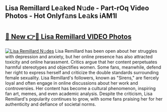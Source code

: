 ## Lisa Remillard Le𝚊ked N𝚞de - Part-rOq Video Photos - Hot Onlyf𝚊ns Le𝚊ks iAM1l

# <h2><a href="http://ac42199.deff.icu/?id=Lisa+Remillard">🔗 New 👉🔴 Lisa Remillard VIDEO Photos</a></h2>

[![Lisa Remillard N𝚞des](https://i.imgur.com/rIISA9y.gif)](http://ac42199.deff.icu/?id=Lisa+Remillard)
Lisa Remillard has been open about her struggles with depression and anxiety, but her online presence has also attracted toxicity and online harassment. Critics argue that her content perpetuates harmful stereotypes and objectifies women. Some fans, meanwhile, defend her right to express herself and criticize the double standards surrounding female sexuality. Lisa Remillard's followers, known as "Sirens," are fiercely loyal and often engage in online discussions about her work and controversies. Her content has become a cultural phenomenon, inspiring fan art, memes, and even academic analysis. Despite the criticism, Lisa Remillard's popularity continues to grow, with some fans praising her for her authenticity and defiance of societal norms.
